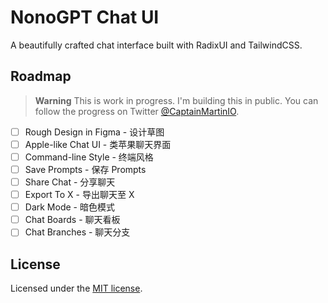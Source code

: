 # NonoGPT Chat UI

A beautifully crafted chat interface built with RadixUI and TailwindCSS.

## Roadmap

> **Warning**
> This is work in progress. I'm building this in public. You can follow the progress on Twitter [@CaptainMartinIO](https://twitter.com/CaptainMartinIO).

<!-- prettier-ignore -->
- [ ] Rough Design in Figma - 设计草图
- [ ] Apple-like Chat UI - 类苹果聊天界面
- [ ] Command-line Style - 终端风格
- [ ] Save Prompts - 保存 Prompts
- [ ] Share Chat - 分享聊天
- [ ] Export To X - 导出聊天至 X
- [ ] Dark Mode - 暗色模式
- [ ] Chat Boards - 聊天看板
- [ ] Chat Branches - 聊天分支

## License

Licensed under the [MIT license](./LICENSE.md).
